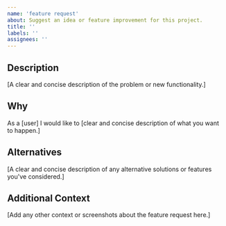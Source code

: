 ```yaml
---
name: 'feature request'
about: Suggest an idea or feature improvement for this project.
title: ''
labels: ''
assignees: ''
---
```


## Description

[A clear and concise description of the problem or new functionality.]

## Why

As a [user] I would like to [clear and concise description of what you
want to happen.]

## Alternatives

[A clear and concise description of any alternative solutions or
features you've considered.]

## Additional Context

[Add any other context or screenshots about the feature request here.]
